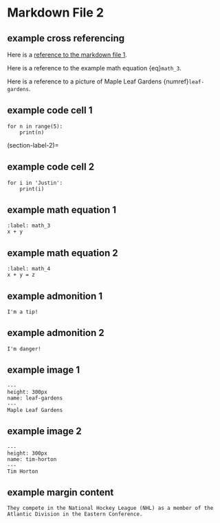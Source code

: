 # Markdown File 2

## example cross referencing

Here is a [reference to the markdown file 1](markdown-file-1.md). 

Here is a reference to the example math equation {eq}`math_3`.

Here is a reference to a picture of Maple Leaf Gardens {numref}`leaf-gardens`.


## example code cell 1

```
for n in range(5):
    print(n)
```

(section-label-2)=
## example code cell 2

```
for i in 'Justin':
    print(i)
```

## example math equation 1

```{math}
:label: math_3
x + y
```


## example math equation 2

```{math}
:label: math_4
x + y = z
```


## example admonition 1

```{tip}
I'm a tip!
```

## example admonition 2

```{danger}
I'm danger!
```

## example image 1

 ```{figure} https://upload.wikimedia.org/wikipedia/commons/3/36/MapleLeafGardens1934.jpg
 ---
 height: 300px
 name: leaf-gardens
 ---
 Maple Leaf Gardens
 ```


## example image 2

 ```{figure} https://upload.wikimedia.org/wikipedia/commons/a/ac/TimHorton_03.jpg
 ---
 height: 300px
 name: tim-horton
 ---
 Tim Horton
 ```


## example margin content


```{margin} The Toronto Maple Leafs:
They compete in the National Hockey League (NHL) as a member of the Atlantic Division in the Eastern Conference. 
```

